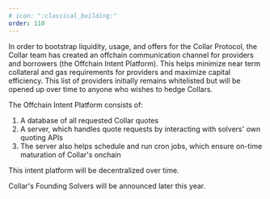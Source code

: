 ```yaml
---
# icon: ":classical_building:"
order: 110
---
```


In order to bootstrap liquidity, usage, and offers for the Collar Protocol, the Collar team has created an offchain communication channel for providers and borrowers (the Offchain Intent Platform). This helps minimize near term collateral and gas requirements for providers and maximize capital efficiency. This list of providers initially remains whitelisted but will be opened up over time to anyone who wishes to hedge Collars.

The Offchain Intent Platform consists of:

1. A database of all requested Collar quotes
2. A server, which handles quote requests by interacting with solvers' own quoting APIs
3. The server also helps schedule and run cron jobs, which ensure on-time maturation of Collar's onchain

This intent platform will be decentralized over time.

Collar's Founding Solvers will be announced later this year.
